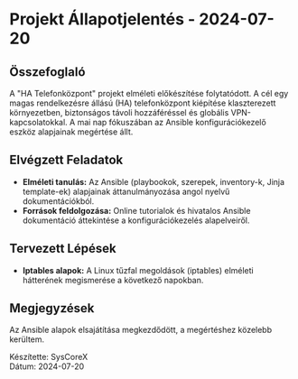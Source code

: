 # Projekt Állapotjelentés - 2024-07-20

## Összefoglaló
A "HA Telefonközpont" projekt elméleti előkészítése folytatódott. A cél egy magas rendelkezésre állású (HA) telefonközpont kiépítése klaszterezett környezetben, biztonságos távoli hozzáféréssel és globális VPN-kapcsolatokkal. A mai nap fókuszában az Ansible konfigurációkezelő eszköz alapjainak megértése állt.

## Elvégzett Feladatok
- **Elméleti tanulás:** Az Ansible (playbookok, szerepek, inventory-k, Jinja template-ek) alapjainak áttanulmányozása angol nyelvű dokumentációkból.
- **Források feldolgozása:** Online tutorialok és hivatalos Ansible dokumentáció áttekintése a konfigurációkezelés alapelveiről.

## Tervezett Lépések
- **Iptables alapok:** A Linux tűzfal megoldások (iptables) elméleti hátterének megismerése a következő napokban.

## Megjegyzések
Az Ansible alapok elsajátítása megkezdődött, a megértéshez közelebb kerültem.

Készítette: SysCoreX  
Dátum: 2024-07-20